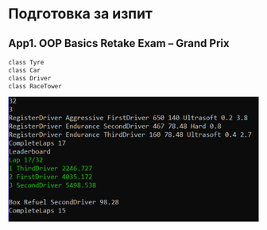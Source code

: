 ﻿# Подготовка за изпит

## App1. OOP Basics Retake Exam – Grand Prix
```
class Tyre
class Car
class Driver
class RaceTower
```

![output](output.png)

